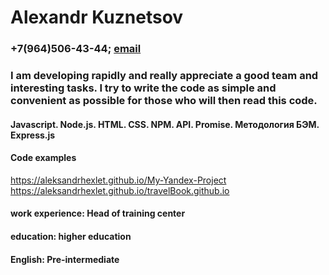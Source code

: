# Alexandr Kuznetsov
### +7(964)506-43-44; [email](AlexandrHexlet@yandex.ru)
### I am developing rapidly and really appreciate a good team and interesting tasks. I try to write the code as simple and convenient as possible for those who will then read this code.
#### Javascript. Node.js. HTML. CSS. NPM. API. Promise. Методология БЭМ. Express.js
#### Code examples

 <https://aleksandrhexlet.github.io/My-Yandex-Project>
 <https://aleksandrhexlet.github.io/travelBook.github.io>
#### work experience: Head of training center
#### education: higher education
#### English: Pre-intermediate